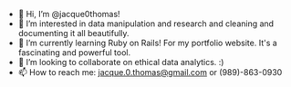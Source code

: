 - 👋 Hi, I’m @jacque0thomas!
- 👀 I’m interested in data manipulation and research and cleaning and documenting it all beautifully.
- 🌱 I’m currently learning Ruby on Rails! For my portfolio website. It's a fascinating and powerful tool.
- 💞️ I’m looking to collaborate on ethical data analytics. :)
- 📫 How to reach me: jacque.0.thomas@gmail.com or (989)-863-0930

